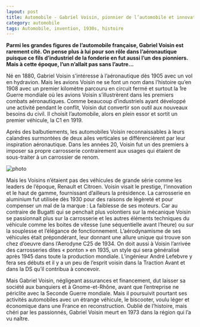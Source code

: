 ```yaml
---
layout: post
title: Automobile - Gabriel Voisin, pionnier de l’automobile et innovateur oublié
category: automobile
tags: Automobile, invention, 1930s, histoire
---
```

**Parmi les grandes figures de l’automobile française, Gabriel Voisin est rarement cité. On pense plus à lui pour son rôle dans l’aéronautique puisque ce fils d’industriel de la fonderie en fut aussi l’un des pionniers. Mais à cette époque, l’un n’allait pas sans l’autre…**

Né en 1880, Gabriel Voisin s’intéresse à l’aéronautique dès 1905 avec un vol en hydravion. Mais les avions Voisin ne se font un nom dans l’histoire qu’en 1908 avec un premier kilomètre parcouru en circuit fermé et surtout la 1re Guerre mondiale où les avions Voisin s’illustrèrent dans les premiers combats aéronautiques. Comme beaucoup d’industriels ayant développé une activité pendant le conflit, Voisin dut convertir son outil aux nouveaux besoins du civil. Il choisit l’automobile, alors en plein essor et sortit un premier véhicule, la C1 en 1919.

Après des balbutiements, les automobiles Voisin reconnaissables à leurs calandres surmontées de deux ailes verticales se différencièrent par leur inspiration aéronautique. Dans les années 20, Voisin fut un des premiers à imposer sa propre carrosserie contrairement aux usages qui étaient de sous-traiter à un carrossier de renom.

![photo](https://cheziceman.files.wordpress.com/2016/01/voisinaerodyne.jpg)

Mais les Voisins n’étaient pas des véhicules de grande série comme les leaders de l’époque, Renault et Citroen. Voisin visait le prestige, l’innovation et le haut de gamme, fournissant d’ailleurs la présidence. La carrosserie en aluminium fut utilisée dès 1930 pour des raisons de légèreté et pour compenser un mal de la marque : La faiblesse de ses moteurs. Car au contraire de Bugatti qui se penchait plus volontiers sur la mécanique Voisin se passionnait plus sur la carrosserie et les autres éléments techniques du véhicule comme les boites de vitesse (une séquentielle avant l’heure) ou sur la souplesse et l’élégance de fonctionnement. L’aérodynamisme de ses véhicules était prépondérant, leur donnant une allure unique qui trouve son chez d’oeuvre dans l’Aerodyne C25 de 1934. On doit aussi à Voisin l’arrivée des carrosseries dites « ponton » en 1935, un style qui sera généralisé après 1945 dans toute la production mondiale. L’ingénieur André Lefebvre y fera ses débuts et il y a un peu de l’esprit voisin dans la Traction Avant et dans la DS qu’il contribua à concevoir.

Mais Gabriel Voisin, négligeant assurances et financement, dut laisser sa société aux banquiers et à Gnome-et-Rhône, avant que l’entreprise ne périclite avec la Seconde Guerre mondiale. Mais il poursuivit pourtant ses activités automobiles avec un étrange véhicule, le biscooter, voulu léger et économique dans une France en reconstruction. Oublié de l’histoire, mais chéri par les passionnés, Gabriel Voisin meurt en 1973 dans la région qui l’a vu naître.

